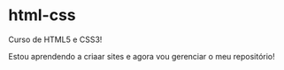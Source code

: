 # html-css
 Curso de HTML5 e CSS3!

Estou aprendendo a criaar sites e agora vou gerenciar o meu repositório! 